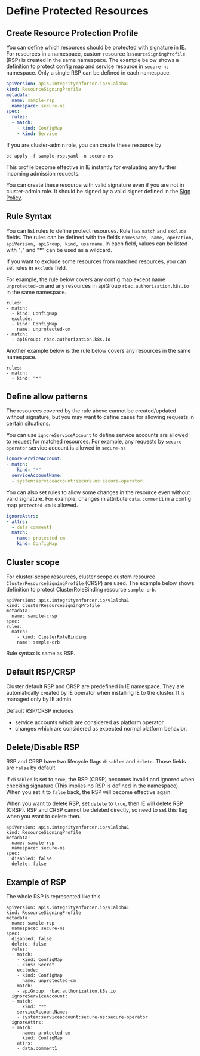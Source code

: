 # Define Protected Resources


## Create Resource Protection Profile
You can define which resources should be protected with signature in IE. For resources in a namespace, custom resource `ResourceSigningProfile` (RSP) is created in the same namespace. The example below shows a definition to protect config map and service resource in `secure-ns` namespace. Only a single RSP can be defined in each namespace.

```yaml
apiVersion: apis.integrityenforcer.io/v1alpha1
kind: ResourceSigningProfile
metadata:
  name: sample-rsp
  namespace: secure-ns
spec:
  rules:
  - match:
    - kind: ConfigMap
    - kind: Service
```

If you are cluster-admin role, you can create these resource by

```
oc apply -f sample-rsp.yaml -n secure-ns
```

This profile become effective in IE instantly for evaluating any further incoming admission requests.

You can create these resource with valid signature even if you are not in cluster-admin role. It should be signed by a valid signer defined in the [Sign Policy](README_CONFIG_SIGNER_POLICY.md).

## Rule Syntax
You can list rules to define protect resources.
Rule has `match` and `exclude` fields.
The rules can be defined with the fields `namespace, name, operation, apiVersion, apiGroup, kind, username`. In each field, values can be listed with "__,__" and "__*__" can be used as a wildcard.

If you want to exclude some resources from matched resources, you can set rules in `exclude` field.

For example, the rule below covers any config map except name `unprotected-cm` and any resources in apiGroup `rbac.authorization.k8s.io` in the same namespace.

```
rules:
- match:
  - kind: ConfigMap
  exclude:
  - kind: ConfigMap
    name: unprotected-cm
- match:
  - apiGroup: rbac.authorization.k8s.io
```

Another example below is the rule below covers any resources in the same namespace.

```
rules:
- match:
  - kind: "*"
```


## Define allow patterns

The resources covered by the rule above cannot be created/updated without signature, but you may want to define cases for allowing requests in certain situations.

You can use `ignoreServiceAccount` to define service accounts are allowed to request for matched resources. For example, any requests by `secure-operator` service account is allowed in `secure-ns`

```yaml
ignoreServiceAccount:
- match:
    kind: "*"
  serviceAccountName:
  - system:serviceaccount:secure-ns:secure-operator
```

You can also set rules to allow some changes in the resource even without valid signature. For example, changes in attribute `data.comment1` in a config map `protected-cm` is allowed.

```yaml
ignoreAttrs:
- attrs:
  - data.comment1
  match:
    name: protected-cm
    kind: ConfigMap
```


## Cluster scope
For cluster-scope resources, cluster scope custom resource `ClusterResourceSigningProfile` (CRSP) are used. The example below shows definition to protect ClusterRoleBinding resource `sample-crb`.

```
apiVersion: apis.integrityenforcer.io/v1alpha1
kind: ClusterResourceSigningProfile
metadata:
  name: sample-crsp
spec:
rules:
- match:
    - kind: ClusterRoleBinding
    name: sample-crb
```

Rule syntax is same as RSP.


## Default RSP/CRSP

Cluster default RSP and CRSP are predefined in IE namespace. They are automatically created by IE operator when installing IE to the cluster. It is managed only by IE admin.

Default RSP/CRSP includes
- service accounts which are considered as platform operator.
- changes which are considered as expected normal platform behavior.


## Delete/Disable RSP

RSP and CRSP have two lifecycle flags `disabled` and `delete`. Those fields are `false` by default.

If `disabled` is set to `true`, the RSP (CRSP) becomes invalid and ignored when checking signature (This implies no RSP is defined in the namespace). When you set it to `false` back, the RSP will become effective again.

When you want to delete RSP, set `delete` to `true`, then IE will delete RSP (CRSP). RSP and CRSP cannot be deleted directly, so need to set this flag when you want to delete then.

```
apiVersion: apis.integrityenforcer.io/v1alpha1
kind: ResourceSigningProfile
metadata:
  name: sample-rsp
  namespace: secure-ns
spec:
  disabled: false
  delete: false
```

## Example of RSP

The whole RSP is represented like this.
```
apiVersion: apis.integrityenforcer.io/v1alpha1
kind: ResourceSigningProfile
metadata:
  name: sample-rsp
  namespace: secure-ns
spec:
  disabled: false
  delete: false
  rules:
  - match:
    - kind: ConfigMap
    - kins: Secret
    exclude:
    - kind: ConfigMap
      name: unprotected-cm
  - match:
    - apiGroup: rbac.authorization.k8s.io
  ignoreServiceAccount:
  - match:
      kind: "*"
    serviceAccountName:
    - system:serviceaccount:secure-ns:secure-operator
  ignoreAttrs:
  - match:
      name: protected-cm
      kind: ConfigMap
    attrs:
    - data.comment1
```
